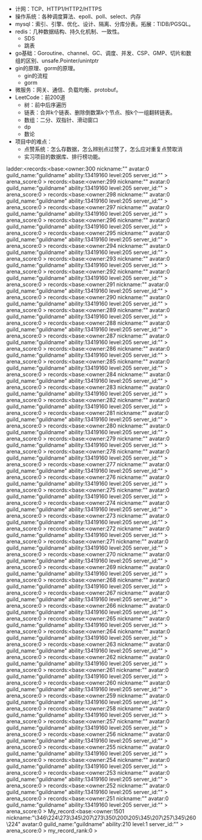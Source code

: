 - 计网：TCP、HTTP1/HTTP2/HTTPS
- 操作系统：各种调度算法、epoll、poll、select、内存
- mysql：索引、引擎、优化、设计、隔离、分库分表。拓展：TIDB/PGSQL。
- redis：几种数据结构、持久化机制、一致性。
  - SDS
  - 跳表
- go基础：Goroutine、channel、GC、调度、并发、CSP、GMP、切片和数组的区别、unsafe.Pointer/unintptr
- gin的原理、gorm的原理。
  - gin的流程
  - gorm
- 微服务：网关、通信、负载均衡、protobuf。
- LeetCode：前200道
  - 树：前中后序遍历
  - 链表：合并k个链表、删除倒数第k个节点、按k个一组翻转链表。
  - 数组：二分、双指针、滑动窗口
  - dp
  - 数论
- 项目中的难点：
  - 点赞系统：怎么存数据，怎么辨别点过赞了，怎么应对重复点赞取消
  - 实习项目的数据库、排行榜功能。


ladder:<records:<base:<owner:300 nickname:"" avatar:0 guild_name:"guildname" ability:13419160 level:205 server_id:"" > arena_score:0 > records:<base:<owner:299 nickname:"" avatar:0 guild_name:"guildname" ability:13419160 level:205 server_id:"" > arena_score:0 > records:<base:<owner:298 nickname:"" avatar:0 guild_name:"guildname" ability:13419160 level:205 server_id:"" > arena_score:0 > records:<base:<owner:297 nickname:"" avatar:0 guild_name:"guildname" ability:13419160 level:205 server_id:"" > arena_score:0 > records:<base:<owner:296 nickname:"" avatar:0 guild_name:"guildname" ability:13419160 level:205 server_id:"" > arena_score:0 > records:<base:<owner:295 nickname:"" avatar:0 guild_name:"guildname" ability:13419160 level:205 server_id:"" > arena_score:0 > records:<base:<owner:294 nickname:"" avatar:0 guild_name:"guildname" ability:13419160 level:205 server_id:"" > arena_score:0 > records:<base:<owner:293 nickname:"" avatar:0 guild_name:"guildname" ability:13419160 level:205 server_id:"" > arena_score:0 > records:<base:<owner:292 nickname:"" avatar:0 guild_name:"guildname" ability:13419160 level:205 server_id:"" > arena_score:0 > records:<base:<owner:291 nickname:"" avatar:0 guild_name:"guildname" ability:13419160 level:205 server_id:"" > arena_score:0 > records:<base:<owner:290 nickname:"" avatar:0 guild_name:"guildname" ability:13419160 level:205 server_id:"" > arena_score:0 > records:<base:<owner:289 nickname:"" avatar:0 guild_name:"guildname" ability:13419160 level:205 server_id:"" > arena_score:0 > records:<base:<owner:288 nickname:"" avatar:0 guild_name:"guildname" ability:13419160 level:205 server_id:"" > arena_score:0 > records:<base:<owner:287 nickname:"" avatar:0 guild_name:"guildname" ability:13419160 level:205 server_id:"" > arena_score:0 > records:<base:<owner:286 nickname:"" avatar:0 guild_name:"guildname" ability:13419160 level:205 server_id:"" > arena_score:0 > records:<base:<owner:285 nickname:"" avatar:0 guild_name:"guildname" ability:13419160 level:205 server_id:"" > arena_score:0 > records:<base:<owner:284 nickname:"" avatar:0 guild_name:"guildname" ability:13419160 level:205 server_id:"" > arena_score:0 > records:<base:<owner:283 nickname:"" avatar:0 guild_name:"guildname" ability:13419160 level:205 server_id:"" > arena_score:0 > records:<base:<owner:282 nickname:"" avatar:0 guild_name:"guildname" ability:13419160 level:205 server_id:"" > arena_score:0 > records:<base:<owner:281 nickname:"" avatar:0 guild_name:"guildname" ability:13419160 level:205 server_id:"" > arena_score:0 > records:<base:<owner:280 nickname:"" avatar:0 guild_name:"guildname" ability:13419160 level:205 server_id:"" > arena_score:0 > records:<base:<owner:279 nickname:"" avatar:0 guild_name:"guildname" ability:13419160 level:205 server_id:"" > arena_score:0 > records:<base:<owner:278 nickname:"" avatar:0 guild_name:"guildname" ability:13419160 level:205 server_id:"" > arena_score:0 > records:<base:<owner:277 nickname:"" avatar:0 guild_name:"guildname" ability:13419160 level:205 server_id:"" > arena_score:0 > records:<base:<owner:276 nickname:"" avatar:0 guild_name:"guildname" ability:13419160 level:205 server_id:"" > arena_score:0 > records:<base:<owner:275 nickname:"" avatar:0 guild_name:"guildname" ability:13419160 level:205 server_id:"" > arena_score:0 > records:<base:<owner:274 nickname:"" avatar:0 guild_name:"guildname" ability:13419160 level:205 server_id:"" > arena_score:0 > records:<base:<owner:273 nickname:"" avatar:0 guild_name:"guildname" ability:13419160 level:205 server_id:"" > arena_score:0 > records:<base:<owner:272 nickname:"" avatar:0 guild_name:"guildname" ability:13419160 level:205 server_id:"" > arena_score:0 > records:<base:<owner:271 nickname:"" avatar:0 guild_name:"guildname" ability:13419160 level:205 server_id:"" > arena_score:0 > records:<base:<owner:270 nickname:"" avatar:0 guild_name:"guildname" ability:13419160 level:205 server_id:"" > arena_score:0 > records:<base:<owner:269 nickname:"" avatar:0 guild_name:"guildname" ability:13419160 level:205 server_id:"" > arena_score:0 > records:<base:<owner:268 nickname:"" avatar:0 guild_name:"guildname" ability:13419160 level:205 server_id:"" > arena_score:0 > records:<base:<owner:267 nickname:"" avatar:0 guild_name:"guildname" ability:13419160 level:205 server_id:"" > arena_score:0 > records:<base:<owner:266 nickname:"" avatar:0 guild_name:"guildname" ability:13419160 level:205 server_id:"" > arena_score:0 > records:<base:<owner:265 nickname:"" avatar:0 guild_name:"guildname" ability:13419160 level:205 server_id:"" > arena_score:0 > records:<base:<owner:264 nickname:"" avatar:0 guild_name:"guildname" ability:13419160 level:205 server_id:"" > arena_score:0 > records:<base:<owner:263 nickname:"" avatar:0 guild_name:"guildname" ability:13419160 level:205 server_id:"" > arena_score:0 > records:<base:<owner:262 nickname:"" avatar:0 guild_name:"guildname" ability:13419160 level:205 server_id:"" > arena_score:0 > records:<base:<owner:261 nickname:"" avatar:0 guild_name:"guildname" ability:13419160 level:205 server_id:"" > arena_score:0 > records:<base:<owner:260 nickname:"" avatar:0 guild_name:"guildname" ability:13419160 level:205 server_id:"" > arena_score:0 > records:<base:<owner:259 nickname:"" avatar:0 guild_name:"guildname" ability:13419160 level:205 server_id:"" > arena_score:0 > records:<base:<owner:258 nickname:"" avatar:0 guild_name:"guildname" ability:13419160 level:205 server_id:"" > arena_score:0 > records:<base:<owner:257 nickname:"" avatar:0 guild_name:"guildname" ability:13419160 level:205 server_id:"" > arena_score:0 > records:<base:<owner:256 nickname:"" avatar:0 guild_name:"guildname" ability:13419160 level:205 server_id:"" > arena_score:0 > records:<base:<owner:255 nickname:"" avatar:0 guild_name:"guildname" ability:13419160 level:205 server_id:"" > arena_score:0 > records:<base:<owner:254 nickname:"" avatar:0 guild_name:"guildname" ability:13419160 level:205 server_id:"" > arena_score:0 > records:<base:<owner:253 nickname:"" avatar:0 guild_name:"guildname" ability:13419160 level:205 server_id:"" > arena_score:0 > records:<base:<owner:252 nickname:"" avatar:0 guild_name:"guildname" ability:13419160 level:205 server_id:"" > arena_score:0 > records:<base:<owner:251 nickname:"" avatar:0 guild_name:"guildname" ability:13419160 level:205 server_id:"" > arena_score:0 > My_record:<base:<owner:1501 nickname:"\346\224\273\345\207\273\350\200\205\345\207\257\345\260\224" avatar:0 guild_name:"guildname" ability:210 level:1 server_id:"" > arena_score:0 > my_record_rank:0 > 